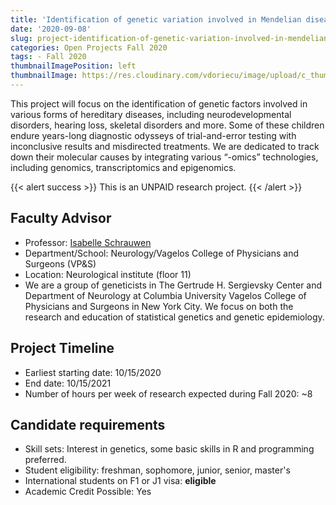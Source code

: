 ```yaml
---
title: 'Identification of genetic variation involved in Mendelian diseases'
date: '2020-09-08'
slug: project-identification-of-genetic-variation-involved-in-mendelian-diseases
categories: Open Projects Fall 2020
tags: - Fall 2020
thumbnailImagePosition: left
thumbnailImage: https://res.cloudinary.com/vdoriecu/image/upload/c_thumb,w_200,g_face/v1579110178/construction_c6dqbd.png
---
```

This project will focus on the identification of genetic factors involved in various forms of hereditary diseases, including neurodevelopmental disorders, hearing loss, skeletal disorders and more. Some of these children endure years-long diagnostic odysseys of trial-and-error testing with inconclusive results and misdirected treatments. We are dedicated to track down their molecular causes by integrating various “-omics” technologies, including genomics, transcriptomics and epigenomics. 

<!--more-->

{{< alert success >}}
This is an UNPAID research project.
{{< /alert >}}

## Faculty Advisor
+ Professor: [Isabelle Schrauwen](http://statgen.us/Main_Page)
+ Department/School: Neurology/Vagelos College of Physicians and Surgeons (VP&S)
+ Location: Neurological institute (floor 11)
+ We are a group of geneticists in The Gertrude H. Sergievsky Center and Department of Neurology at Columbia University Vagelos College of Physicians and Surgeons in New York City. We focus on both the research and education of statistical genetics and genetic epidemiology.

## Project Timeline
+ Earliest starting date: 10/15/2020
+ End date: 10/15/2021
+ Number of hours per week of research expected during Fall 2020: ~8

## Candidate requirements
+ Skill sets: Interest in genetics, some basic skills in R and programming preferred.
+ Student eligibility: freshman, sophomore, junior, senior, master's
+ International students on F1 or J1 visa: **eligible**
+ Academic Credit Possible: Yes


